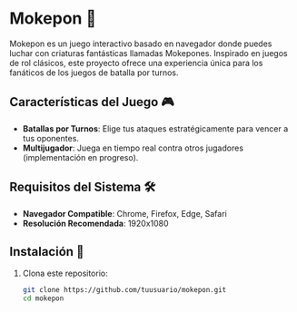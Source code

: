 # Mokepon 🐾

Mokepon es un juego interactivo basado en navegador donde puedes luchar con criaturas fantásticas llamadas Mokepones. Inspirado en juegos de rol clásicos, este proyecto ofrece una experiencia única para los fanáticos de los juegos de batalla por turnos.

## Características del Juego 🎮
- **Batallas por Turnos**: Elige tus ataques estratégicamente para vencer a tus oponentes.
- **Multijugador**: Juega en tiempo real contra otros jugadores (implementación en progreso).

## Requisitos del Sistema 🛠️
- **Navegador Compatible**: Chrome, Firefox, Edge, Safari
- **Resolución Recomendada**: 1920x1080

## Instalación 🔧
1. Clona este repositorio:
   ```bash
   git clone https://github.com/tuusuario/mokepon.git
   cd mokepon
